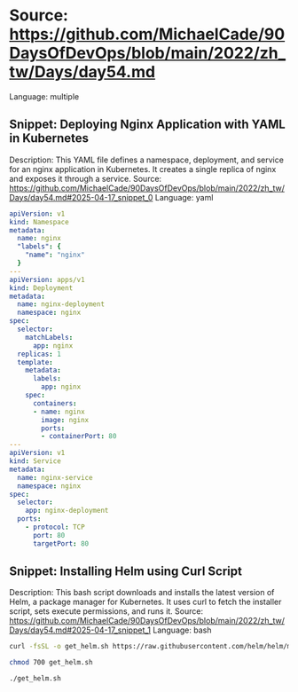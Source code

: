 # Source: https://github.com/MichaelCade/90DaysOfDevOps/blob/main/2022/zh_tw/Days/day54.md
Language: multiple

## Snippet: Deploying Nginx Application with YAML in Kubernetes
Description: This YAML file defines a namespace, deployment, and service for an nginx application in Kubernetes. It creates a single replica of nginx and exposes it through a service.
Source: https://github.com/MichaelCade/90DaysOfDevOps/blob/main/2022/zh_tw/Days/day54.md#2025-04-17_snippet_0
Language: yaml

```yaml
apiVersion: v1
kind: Namespace
metadata:
  name: nginx
  "labels": {
    "name": "nginx"
  }
---
apiVersion: apps/v1
kind: Deployment
metadata:
  name: nginx-deployment
  namespace: nginx
spec:
  selector:
    matchLabels:
      app: nginx
  replicas: 1
  template:
    metadata:
      labels:
        app: nginx
    spec:
      containers:
      - name: nginx
        image: nginx
        ports:
        - containerPort: 80
---
apiVersion: v1
kind: Service
metadata:
  name: nginx-service
  namespace: nginx
spec:
  selector:
    app: nginx-deployment
  ports:
    - protocol: TCP
      port: 80
      targetPort: 80
```

## Snippet: Installing Helm using Curl Script
Description: This bash script downloads and installs the latest version of Helm, a package manager for Kubernetes. It uses curl to fetch the installer script, sets execute permissions, and runs it.
Source: https://github.com/MichaelCade/90DaysOfDevOps/blob/main/2022/zh_tw/Days/day54.md#2025-04-17_snippet_1
Language: bash

```bash
curl -fsSL -o get_helm.sh https://raw.githubusercontent.com/helm/helm/master/scripts/get-helm-3

chmod 700 get_helm.sh

./get_helm.sh
```